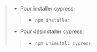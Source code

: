 > * Pour installer cypress:
>> * `npm installer`
> * Pour désinstaller cypress:
>> * `npm uninstall cypress`

